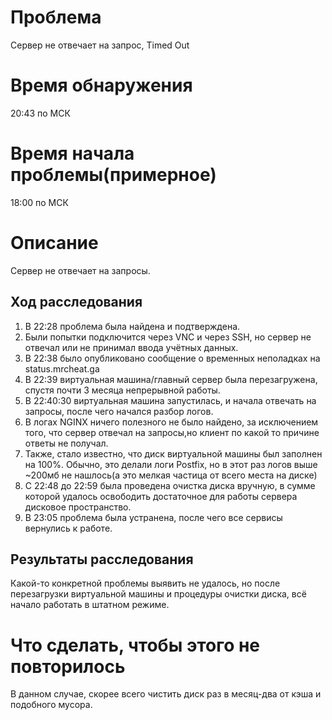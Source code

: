 # Проблема
Сервер не отвечает на запрос, Timed Out
# Время обнаружения
20:43 по МСК
# Время начала проблемы(примерное)
18:00 по МСК
# Описание
Сервер не отвечает на запросы.

## Ход расследования

1. В 22:28 проблема была найдена и подтверждена.
2. Были попытки подключится через VNC и через SSH, но сервер не отвечал или не принимал ввода учётных данных.
3. В 22:38 было опубликовано сообщение о временных неполадках на status.mrcheat.ga
4. В 22:39 виртуальная машина/главный сервер была перезагружена, спустя почти 3 месяца непрерывной работы.
5. В 22:40:30 виртуальная машина запустилась, и начала отвечать на запросы, после чего начался разбор логов.
6. В логах NGINX ничего полезного не было найдено, за исключением того, что сервер отвечал на запросы,но клиент по какой то причине ответы не получал.
7. Также, стало известно, что диск виртуальной машины был заполнен на 100%. Обычно, это делали логи Postfix, но в этот раз логов выше ~200мб не нашлось(а это мелкая частица от всего места на диске)
8. С 22:48 до 22:59 была проведена очистка диска вручную, в сумме которой удалось освободить достаточное для работы сервера дисковое пространство.
9. В 23:05 проблема была устранена, после чего все сервисы вернулись к работе.
## Результаты расследования

Какой-то конкретной проблемы выявить не удалось, но после перезагрузки виртуальной машины и процедуры очистки диска, всё начало работать в штатном режиме.

# Что сделать, чтобы этого не повторилось

В данном случае, скорее всего чистить диск раз в месяц-два от кэша и подобного мусора.
